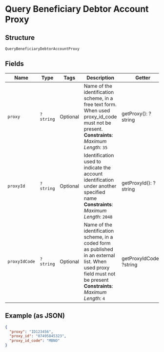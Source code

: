 
# Query Beneficiary Debtor Account Proxy

## Structure

`QueryBeneficiaryDebtorAccountProxy`

## Fields

| Name | Type | Tags | Description | Getter | Setter |
|  --- | --- | --- | --- | --- | --- |
| `proxy` | `?string` | Optional | Name of the identification scheme, in a free text form. When used proxy_id_code must not be present.<br>**Constraints**: *Maximum Length*: `35` | getProxy(): ?string | setProxy(?string proxy): void |
| `proxyId` | `?string` | Optional | Identification used to indicate the account identification under another specified name<br>**Constraints**: *Maximum Length*: `2048` | getProxyId(): ?string | setProxyId(?string proxyId): void |
| `proxyIdCode` | `?string` | Optional | Name of the identification scheme, in a coded form as published in an external list. When used proxy field must not be present<br>**Constraints**: *Maximum Length*: `4` | getProxyIdCode(): ?string | setProxyIdCode(?string proxyIdCode): void |

## Example (as JSON)

```json
{
  "proxy": "ID123456",
  "proxy_id": "07495845323",
  "proxy_id_code": "MBNO"
}
```

